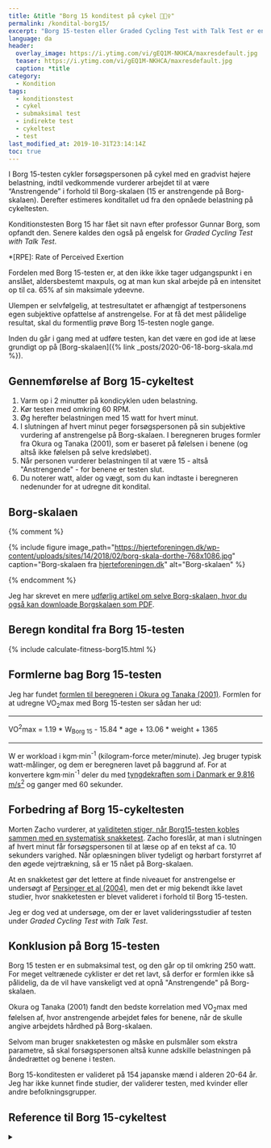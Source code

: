 ```yaml
---
title: &title "Borg 15 konditest på cykel 🚴🚴‍♀️"
permalink: /kondital-borg15/
excerpt: "Borg 15-testen eller Graded Cycling Test with Talk Test er en submaksimal konditest på cykel, hvor forsøgspersonens kondital estimeres ud fra en test på en ergometercykel."
language: da
header:
  overlay_image: https://i.ytimg.com/vi/gEQ1M-NKHCA/maxresdefault.jpg
  teaser: https://i.ytimg.com/vi/gEQ1M-NKHCA/maxresdefault.jpg
  caption: *title
category:
  - Kondition
tags:
  - konditionstest
  - cykel
  - submaksimal test
  - indirekte test
  - cykeltest
  - test
last_modified_at: 2019-10-31T23:14:14Z
toc: true
---
```


I Borg 15-testen cykler forsøgspersonen på cykel med en gradvist højere belastning, indtil vedkommende vurderer arbejdet til at være “Anstrengende” i forhold til Borg-skalaen (15 er anstrengende på Borg-skalaen). Derefter estimeres konditallet ud fra den opnåede belastning på cykeltesten.

Konditionstesten Borg 15 har fået sit navn efter professor Gunnar Borg, som opfandt den. Senere kaldes den også på engelsk for _Graded Cycling Test with Talk Test_.

*[RPE]: Rate of Perceived Exertion

Fordelen med Borg 15-testen er, at den ikke ikke tager udgangspunkt i en anslået, aldersbestemt maxpuls, og at man kun skal arbejde på en intensitet op til ca. 65% af sin maksimale ydeevne.

Ulempen er selvfølgelig, at testresultatet er afhængigt af testpersonens egen subjektive opfattelse af anstrengelse. For at få det mest pålidelige resultat, skal du formentlig prøve Borg 15-testen nogle gange.

Inden du går i gang med at udføre testen, kan det være en god ide at læse grundigt op på [Borg-skalaen]({% link _posts/2020-06-18-borg-skala.md %}).

## Gennemførelse af Borg 15-cykeltest

1. Varm op i 2 minutter på kondicyklen uden belastning.
2. Kør testen med omkring 60 RPM.
3. Øg herefter belastningen med 15 watt for hvert minut.
4. I slutningen af hvert minut peger forsøgspersonen på sin subjektive vurdering af anstrengelse på Borg-skalaen. I beregneren bruges formler fra Okura og Tanaka (2001), som er baseret på følelsen i benene (og altså ikke følelsen på selve kredsløbet).
5. Når personen vurderer belastningen til at være 15 - altså "Anstrengende" - for benene er testen slut.
6. Du noterer watt, alder og vægt, som du kan indtaste i beregneren nedenunder for at udregne dit kondital.

## Borg-skalaen

{% comment %}

{% include figure image_path="https://hjerteforeningen.dk/wp-content/uploads/sites/14/2018/02/borg-skala-dorthe-768x1086.jpg" caption="Borg-skalaen fra [hjerteforeningen.dk](https://hjerteforeningen.dk)" alt="Borg-skalaen" %}

{% endcomment %}

Jeg har skrevet en mere [udførlig artikel om selve Borg-skalaen, hvor du også kan downloade Borgskalaen som PDF](/borg/).

## Beregn kondital fra Borg 15-testen

{% include calculate-fitness-borg15.html %}

## Formlerne bag Borg 15-testen

Jeg har fundet [formlen til beregneren i Okura og Tanaka (2001)](https://doi.org/10.2114/jpa.20.255). Formlen for at udregne VO<sub>2</sub>max med Borg 15-testen ser sådan her ud:

***

VO<sup>2</sup>max = 1.19 * W<sub>Borg 15</sub> - 15.84 * age + 13.06 * weight + 1365

***

W er workload i kgm·min<sup>-1</sup> (kilogram-force meter/minute). Jeg bruger typisk watt-målinger, og dem er beregneren lavet på baggrund af. For at konvertere kgm·min<sup>-1</sup> deler du med [tyngdekraften som i Danmark er 9,816 m/s<sup>2</sup>](https://da.wikipedia.org/wiki/Tyngdeacceleration) og ganger med 60 sekunder.

## Forbedring af Borg 15-cykeltesten

Morten Zacho vurderer, at [validiteten stiger, når Borg15-testen kobles sammen med en systematisk snakketest](https://www.motion-online.dk/borg-15-test/). Zacho foreslår, at man i slutningen af hvert minut får forsøgspersonen til at læse op af en tekst af ca. 10 sekunders varighed. Når oplæsningen bliver tydeligt og hørbart forstyrret af den øgede vejrtrækning, så er 15 nået på Borg-skalaen.

At en snakketest gør det lettere at finde niveauet for anstrengelse er undersøgt af [Persinger et al (2004)](https://pubmed.ncbi.nlm.nih.gov/15354048/), men det er mig bekendt ikke lavet studier, hvor snakketesten er blevet valideret i forhold til Borg 15-testen.

Jeg er dog ved at undersøge, om der er lavet valideringsstudier af testen under _Graded Cycling Test with Talk Test_.

## Konklusion på Borg 15-testen

Borg 15 testen er en submaksimal test, og den går op til omkring 250 watt. For meget veltrænede cyklister er det ret lavt, så derfor er formlen ikke så pålidelig, da de vil have vanskeligt ved at opnå "Anstrengende" på Borg-skalaen.

Okura og Tanaka (2001) fandt den bedste korrelation med VO<sub>2</sub>max med følelsen af, hvor anstrengende arbejdet føles for benene, når de skulle angive arbejdets hårdhed på Borg-skalaen.

Selvom man bruger snakketesten og måske en pulsmåler som ekstra parametre, så skal forsøgspersonen altså kunne adskille belastningen på åndedrættet og benene i testen.

Borg 15-konditesten er valideret på 154 japanske mænd i alderen 20-64 år. Jeg har ikke kunnet finde studier, der validerer testen, med kvinder eller andre befolkningsgrupper.

## Reference til Borg 15-cykeltest

<details markdown="1">
  <summary></summary>

- Okura, T., og K. Tanaka. 2001. “A Unique Method for Predicting Cardiorespiratory Fitness Using Rating of Perceived Exertion”. Journal of Physiological Anthropology and Applied Human Science 20 (5): 255–61. <https://doi.org/10.2114/jpa.20.255>.
- R, Persinger, Foster C, Gibson M, Fater Dc, og Porcari Jp. 2004. “Consistency of the Talk Test for Exercise Prescription”. Medicine and Science in Sports and Exercise. Med Sci Sports Exerc. september 2004. <https://pubmed.ncbi.nlm.nih.gov/15354048/>.
</details>
